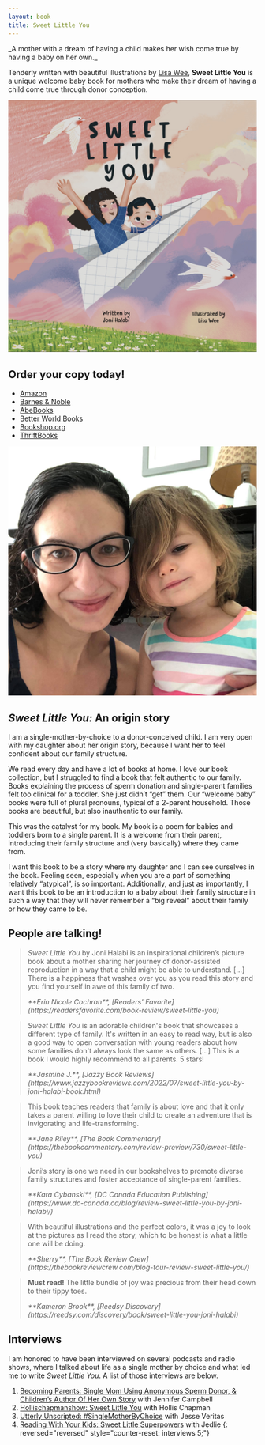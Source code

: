 ```yaml
---
layout: book
title: Sweet Little You
---
```


<section markdown="1" class="book-intro" aria-label="Introduction">

<div markdown="1">
_A mother with a dream of having a child makes her wish come true by having a baby on her own._

Tenderly written with beautiful illustrations by [Lisa Wee](https://www.lisawee12.com/), **Sweet Little You** is a unique welcome baby book for mothers who make their dream of having a child come true through donor conception.
</div>

<a href="https://www.book2look.com/book/3BgavuAtA8" alt="View sample pages of Sweet Little You" class="book-sample-link" target="_blank">
  <img src="/assets/images/sweet-little-you-cover.jpg" alt="Book cover of Sweet Little You featuring a mom and baby flying over a field in a paper airplane">
</a>

</section>


<section markdown="1" class="book-order" aria-label="Purchase information">

## Order your copy today!

* [Amazon](https://www.amazon.com/Sweet-Little-You-Joni-Halabi/dp/057839216X/)
* [Barnes & Noble](https://www.barnesandnoble.com/w/sweet-little-you-joni-halabi/1141494961)
* [AbeBooks](https://www.abebooks.com/servlet/BookDetailsPL?bi=31212005551)
* [Better World Books](https://www.betterworldbooks.com/product/detail/Sweet-Little-You-9780578392165) 
* [Bookshop.org](https://bookshop.org/p/books/sweet-little-you-joni-halabi/18515326)
* [ThriftBooks](https://www.thriftbooks.com/w/sweet-little-you_lisa-wee_joni-halabi/37042535/#edition=64976932&idiq=56979118)

</section>


<section markdown="1" class="book-origin" aria-label="Origin story">

<div markdown="1">

![A close-up selfie of Joni, a white woman with dark curly hair and glasses, and her 2-year old daughter, a young white girl with short wavy dark blonde hair.](/assets/images/family.jpg)

</div>

<div markdown="1">

## _Sweet Little You:_ An origin story

I am a single-mother-by-choice to a donor-conceived child. I am very open with my daughter about her origin story, because I want her to feel confident about our family structure.

We read every day and have a lot of books at home. I love our book collection, but I struggled to find a book that felt authentic to our family. Books explaining the process of sperm donation and single-parent families felt too clinical for a toddler. She just didn’t “get” them. Our “welcome baby” books were full of plural pronouns, typical of a 2-parent household. Those books are beautiful, but also inauthentic to our family.

This was the catalyst for my book. My book is a poem for babies and toddlers born to a single parent. It is a welcome from their parent, introducing their family structure and (very basically) where they came from.

I want this book to be a story where my daughter and I can see ourselves in the book. Feeling seen, especially when you are a part of something relatively “atypical”, is so important.  Additionally, and just as importantly, I want this book to be an introduction to a baby about their family structure in such a way that they will never remember a “big reveal” about their family or how they came to be.

</div>

</section>


<section markdown="1" class="book-reviews" aria-label="Reviews">

## People are talking!

<div>

<blockquote markdown="1">

_Sweet Little You_ by Joni Halabi is an inspirational children’s picture book about a mother sharing her journey of donor-assisted reproduction in a way that a child might be able to understand. [...] There is a happiness that washes over you as you read this story and you find yourself in awe of this family of two.

<cite markdown="1">
**Erin Nicole Cochran**, [Readers' Favorite](https://readersfavorite.com/book-review/sweet-little-you)
</cite>

</blockquote>

<blockquote markdown="1">

_Sweet Little You_ is an adorable children's book that showcases a different type of family. It's written in an easy to read way, but is also a good way to open conversation with young readers about how some families don't always look the same as others. [...] This is a book I would highly recommend to all parents. 5 stars!

<cite markdown="1">
**Jasmine J.**, [Jazzy Book Reviews](https://www.jazzybookreviews.com/2022/07/sweet-little-you-by-joni-halabi-book.html)
</cite>

</blockquote>

<blockquote markdown="1">

This book teaches readers that family is about love and that it only takes a parent willing to love their child to create an adventure that is invigorating and life-transforming.

<cite markdown="1">
**Jane Riley**, [The Book Commentary](https://thebookcommentary.com/review-preview/730/sweet-little-you)
</cite>

</blockquote>

<blockquote markdown="1">
      
Joni’s story is one we need in our bookshelves to promote diverse family structures and foster acceptance of single-parent families.

<cite markdown="1">
**Kara Cybanski**, [DC Canada Education Publishing](https://www.dc-canada.ca/blog/review-sweet-little-you-by-joni-halabi/)
</cite>

</blockquote>

<blockquote markdown="1">

With beautiful illustrations and the perfect colors, it was a joy to look at the pictures as I read the story, which to be honest is what a little one will be doing.

<cite markdown="1">
**Sherry**, [The Book Review Crew](https://thebookreviewcrew.com/blog-tour-review-sweet-little-you/)
</cite>

</blockquote>

<blockquote markdown="1">

**Must read!** The little bundle of joy was precious from their head down to their tippy toes.

<cite markdown="1">
**Kameron Brook**, [Reedsy Discovery](https://reedsy.com/discovery/book/sweet-little-you-joni-halabi)
</cite>

</blockquote>

</div>

</section>


<section markdown="1" class="book-interviews" aria-label="Interviews">

## Interviews

I am honored to have been interviewed on several podcasts and radio shows, where I talked about life as a single mother by choice and what led me to write _Sweet Little You_. A list of those interviews are below.

1. [Becoming Parents: Single Mom Using Anonymous Sperm Donor, & Children’s Author Of Her Own Story](https://www.youtube.com/watch?v=7L6oIdMsnzI) with Jennifer Campbell
1. [Hollischapmanshow: Sweet Little You](https://www.podbean.com/site/EpisodeDownload/PB13C4E7128TZM) with Hollis Chapman
1. [Utterly Unscripted: #SingleMotherByChoice](https://open.spotify.com/episode/1hViOh32jWTWTURfcEH2Jq) with Jesse Veritas
1. [Reading With Your Kids: Sweet Little Superpowers](https://readingwithyourkids.libsyn.com/sweet-little-superpowers) with Jedlie
{: reversed="reversed" style="counter-reset: interviews 5;"}

</section>